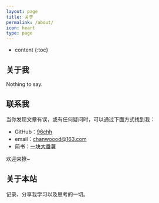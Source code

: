 ```yaml
---
layout: page
title: 关于
permalink: /about/
icon: heart
type: page
---
```


* content
{:toc}

## 关于我

Nothing to say.

## 联系我

当你发现文章有误，或有任何疑问时，可以通过下面方式找到我：

* GitHub：[96chh](https://github.com/96chh)
* email：chanwoood@163.com
* 简书：[一块大番薯](https://www.jianshu.com/u/80c049e26962)

欢迎来撩~

## 关于本站

记录、分享我学习以及思考的一切。



